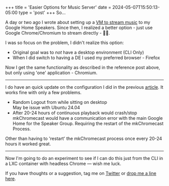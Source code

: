 +++
title = 'Easier Options for Music Server'
date = 2024-05-07T15:50:13-05:00
type = 'post'
+++
So... 

A day or two ago I wrote about setting up a [VM to stream music](/post/music-streaming-server/) to my Google Home Speakers. Since then, I realized a better option - just use Google Chrome/Chromium to stream directly - 🤦‍♂️.

I was so focus on the problem, I didn't realize this option:

* Original goal was to *not* have a desktop environment (CLI Only)
* When I did switch to having a DE I used my preferred browser - Firefox

Now I get the same functionality as described in the reference post above, but only using 'one' application - Chromium. 

----

I do have an quick update on the configuration I did in the previous [article](/post/music-streaming-server/). It works fine with only a few problems.

* Random Logout from while sitting on desktop <br> May be issue with Ubuntu 24.04
* After 20-24 hours of continuous playback would crash/stop <br> mkChromecast would have a communication error with the main Google Home for the Speaker Group. Requiring the restart of the mkChromecast Process. 

Other than having to 'restart' the mkChromecast process once every 20-24 hours it worked great.

----

Now I'm going to do an experiment to see if I can do this just from the CLI in a LXC container with headless Chrome &mdash; wish me luck.

If you have thoughts or a suggestion, tag me on [Twitter](https://twitter.com/mad9scientist) or [drop me a line here](https://mad9scientist.com/contact/).
